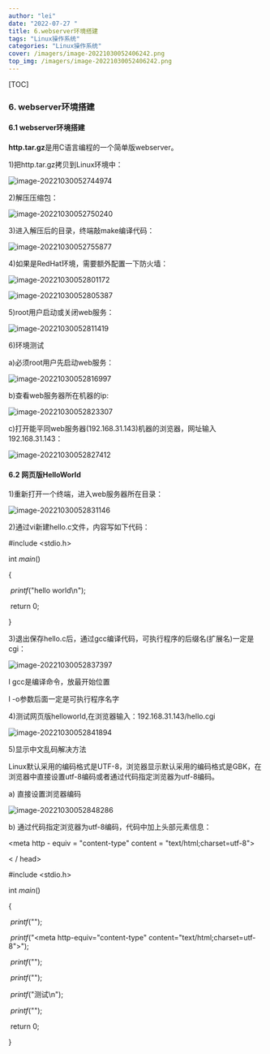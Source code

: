 ```yaml
---
author: "lei"
date: "2022-07-27 "
title: 6.webserver环境搭建
tags: "Linux操作系统"
categories: "Linux操作系统"
cover: /imagers/image-20221030052406242.png
top_img: /imagers/image-20221030052406242.png
---
```

[TOC]

### 6. webserver环境搭建

#### 6.1 webserver环境搭建

 

**http.tar.gz**是用C语言编程的一个简单版webserver。

 

1)把http.tar.gz拷贝到Linux环境中：

![image-20221030052744974](imagers/image-20221030052744974.png)

 

2)解压压缩包：

![image-20221030052750240](imagers/image-20221030052750240.png)

 

3)进入解压后的目录，终端敲make编译代码：

![image-20221030052755877](imagers/image-20221030052755877.png)

 

4)如果是RedHat环境，需要额外配置一下防火墙：

![image-20221030052801172](imagers/image-20221030052801172.png)

![image-20221030052805387](imagers/image-20221030052805387.png)

5)root用户启动或关闭web服务：

![image-20221030052811419](imagers/image-20221030052811419.png)

 

6)环境测试

a)必须root用户先启动web服务：

![image-20221030052816997](imagers/image-20221030052816997.png)

 

b)查看web服务器所在机器的ip:

![image-20221030052823307](imagers/image-20221030052823307.png)

 

c)打开能平同web服务器(192.168.31.143)机器的浏览器，网址输入192.168.31.143：

![image-20221030052827412](imagers/image-20221030052827412.png)

#### 6.2 网页版HelloWorld

 

1)重新打开一个终端，进入web服务器所在目录：

![image-20221030052831146](imagers/image-20221030052831146.png)

 

2)通过vi新建hello.c文件，内容写如下代码：

\#include <stdio.h>

 

int *main*()

{

​    *printf*("hello world\n");

 

​    return 0;

}

 

3)退出保存hello.c后，通过gcc编译代码，可执行程序的后缀名(扩展名)一定是cgi：

![image-20221030052837397](imagers/image-20221030052837397.png)

 

l gcc是编译命令，放最开始位置

l -o参数后面一定是可执行程序名字

 

4)测试网页版helloworld,在浏览器输入：192.168.31.143/hello.cgi

![image-20221030052841894](imagers/image-20221030052841894.png)

5)显示中文乱码解决方法

Linux默认采用的编码格式是UTF-8，浏览器显示默认采用的编码格式是GBK，在浏览器中直接设置utf-8编码或者通过代码指定浏览器为utf-8编码。

a) 直接设置浏览器编码

![image-20221030052848286](imagers/image-20221030052848286.png)

 

b) 通过代码指定浏览器为utf-8编码，代码中加上头部元素信息：

<head>


<meta http - equiv = "content-type" content = "text/html;charset=utf-8">


< / head>

 

\#include <stdio.h>

 

int *main*()

{

​    *printf*("<head>");

​    *printf*("<meta http-equiv=\"content-type\" content=\"text/html;charset=utf-8\">");

​    *printf*("</head>");

​    *printf*("<html>");

​    *printf*("测试\n");

​    *printf*("</html>");

 

​    return 0;

}

 